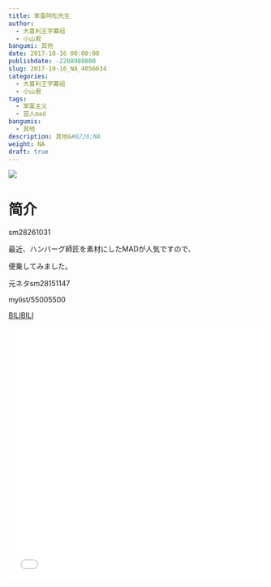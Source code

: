 ```yaml
---
title: 笨蛋阿松先生
author: 
  - 大喜利王字幕组
  - 小山君
bangumi: 其他
date: 2017-10-16 00:00:00
publishdate: -2208988800
slug: 2017-10-16_NA_4056634
categories: 
  - 大喜利王字幕组
  - 小山君
tags: 
  - 笨蛋主义
  - 芸人mad
bangumis: 
  - 其他
description: 其他&#8226;NA
weight: NA
draft: true
---
```


![](https://i.imgur.com/mH9Grx0.jpg)

# 简介  
sm28261031 


最近、ハンバーグ師匠を素材にしたMADが人気ですので、


便乗してみました。





元ネタsm28151147





mylist/55005500

  [BILIBILI](https://www.bilibili.com/video/av4056634/)


<div class="vcontainer">  <iframe class='video' src="//www.bilibili.com/html/html5player.html?cid=6545217&aid=4056634" width="100%" height="500" frameborder="0" allowfullscreen="allowfullscreen"></iframe></div>
